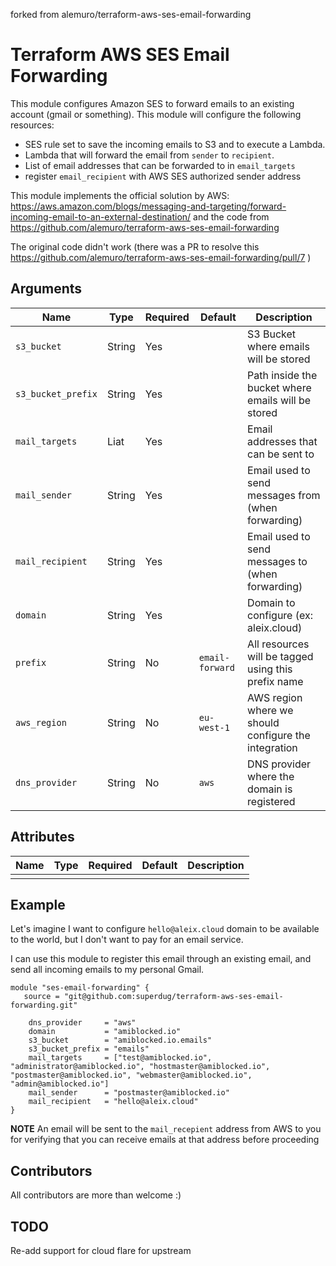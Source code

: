 forked from alemuro/terraform-aws-ses-email-forwarding

# Terraform AWS SES Email Forwarding 

This module configures Amazon SES to forward emails to an existing account (gmail or something). This module will configure the following resources:

* SES rule set to save the incoming emails to S3 and to execute a Lambda.
* Lambda that will forward the email from `sender` to `recipient`.
* List of email addresses that can be forwarded to in `email_targets`
* register `email_recipient` with AWS SES authorized sender address

This module implements the official solution by AWS: 
https://aws.amazon.com/blogs/messaging-and-targeting/forward-incoming-email-to-an-external-destination/
and the code from https://github.com/alemuro/terraform-aws-ses-email-forwarding

The original code didn't work (there was a PR to resolve this https://github.com/alemuro/terraform-aws-ses-email-forwarding/pull/7 )

## Arguments

| Name               | Type   | Required | Default         | Description                                          |
|--------------------|--------|----------|-----------------|------------------------------------------------------|
| `s3_bucket`        | String | Yes      |                 | S3 Bucket where emails will be stored                |
| `s3_bucket_prefix` | String | Yes      |                 | Path inside the bucket where emails will be stored   |
| `mail_targets`     | Liat   | Yes      |                 | Email addresses that can be sent to                  |
| `mail_sender`      | String | Yes      |                 | Email used to send messages from (when forwarding)   |
| `mail_recipient`   | String | Yes      |                 | Email used to send messages to (when forwarding)     |
| `domain`           | String | Yes      |                 | Domain to configure (ex: aleix.cloud)                |
| `prefix`           | String | No       | `email-forward` | All resources will be tagged using this prefix name  |
| `aws_region`       | String | No       | `eu-west-1`     | AWS region where we should configure the integration |
| `dns_provider`     | String | No       | `aws`           | DNS provider where the domain is registered          |

## Attributes

| Name | Type | Required | Default | Description |
|------|------|----------|---------|-------------|
|      |      |          |         |             |

## Example 

Let's imagine I want to configure `hello@aleix.cloud` domain to be available to the world, but I don't want to pay for an email service. 

I can use this module to register this email through an existing email, and send all incoming emails to my personal Gmail.

```
module "ses-email-forwarding" {
   source = "git@github.com:superdug/terraform-aws-ses-email-forwarding.git"

    dns_provider     = "aws"
    domain           = "amiblocked.io"
    s3_bucket        = "amiblocked.io.emails"
    s3_bucket_prefix = "emails"
    mail_targets     = ["test@amiblocked.io", "administrator@amiblocked.io", "hostmaster@amiblocked.io", "postmaster@amiblocked.io", "webmaster@amiblocked.io", "admin@amiblocked.io"]
    mail_sender      = "postmaster@amiblocked.io"
    mail_recipient   = "hello@aleix.cloud"
}
```
**NOTE**
An email will be sent to the `mail_recepient` address from AWS to you for verifying that you can receive emails at that address before proceeding

## Contributors

All contributors are more than welcome :)

## TODO ##
Re-add support for cloud flare for upstream
